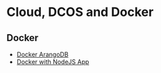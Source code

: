 Cloud, DCOS and Docker
======================

Docker
------

- [Docker ArangoDB](DockerContainer.md)
- [Docker with NodeJS App](NodeJsDocker.md)

